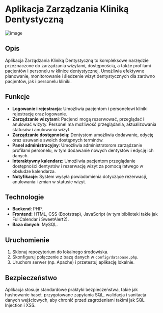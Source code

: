 # Aplikacja Zarządzania Kliniką Dentystyczną
![image](https://github.com/Pawel88PL/gabinet_stomatologiczny/assets/97385295/21e1ea88-c659-438e-bd89-59b9d38a5ea6)

## Opis
Aplikacja Zarządzania Kliniką Dentystyczną to kompleksowe narzędzie przeznaczone do zarządzania wizytami, dostępnością, a także profilami pacjentów i personelu w klinice dentystycznej. Umożliwia efektywne planowanie, monitorowanie i śledzenie wizyt dentystycznych dla zarówno pacjentów, jak i personelu kliniki.

## Funkcje
- **Logowanie i rejestracja**: Umożliwia pacjentom i personelowi kliniki rejestrację oraz logowanie.
- **Zarządzanie wizytami**: Pacjenci mogą rezerwować, przeglądać i anulować wizyty. Personel ma możliwość przeglądania, aktualizowania statusów i anulowania wizyt.
- **Zarządzanie dostępnością**: Dentystom umożliwia dodawanie, edycję oraz usuwanie swoich dostępnych terminów.
- **Panel administracyjny**: Umożliwia administratorom zarządzanie profilami personelu, w tym dodawanie nowych dentystów i edycję ich danych.
- **Interaktywny kalendarz**: Umożliwia pacjentom przeglądanie dostępności dentystów i rezerwację wizyt za pomocą łatwego w obsłudze kalendarza.
- **Notyfikacje**: System wysyła powiadomienia dotyczące rezerwacji, anulowania i zmian w statusie wizyt.

## Technologie
- **Backend**: PHP.
- **Frontend**: HTML, CSS (Bootstrap), JavaScript (w tym biblioteki takie jak FullCalendar i SweetAlert2).
- **Baza danych**: MySQL.

## Uruchomienie
1. Sklonuj repozytorium do lokalnego środowiska.
2. Skonfiguruj połączenie z bazą danych w `config/database.php`.
3. Uruchom serwer (np. Apache) i przetestuj aplikację lokalnie.

## Bezpieczeństwo
Aplikacja stosuje standardowe praktyki bezpieczeństwa, takie jak hashowanie haseł, przygotowane zapytania SQL, walidacja i sanitacja danych wejściowych, aby chronić przed zagrożeniami takimi jak SQL Injection i XSS.
